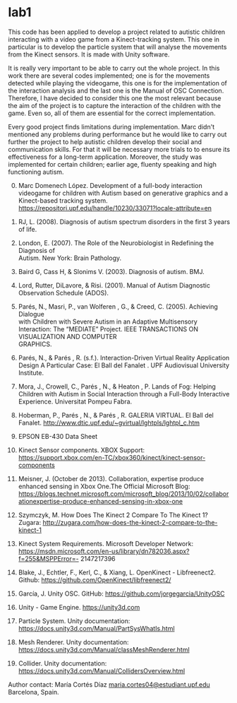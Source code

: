 # lab1

This code has been applied to develop a project related to autistic children interacting with a video game from a Kinect-tracking system. This one in particular is to develop the particle system that will analyse the movements from the Kinect sensors. It is made with Unity software. 

It is really very important to be able to carry out the whole project. In this work there are several codes implemented; one is for the movements detected while playing the videogame, this one is for the implementation of the interaction analysis and the last one is the Manual of OSC Connection. Therefore, I have decided to consider this one the most relevant because the aim of the project is to capture the interaction of the children with the game. Even so, all of them are essential for the correct implementation. 

Every good project finds limitations during implementation. Marc didn't mentioned any problems during performance but he would like to carry out further the project to help autistic children develop their social and communication skills. For that it will be necessary more trials to to ensure its effectiveness for a long-term application. Moreover, the study was implemented for certain children; earlier age, fluenty speaking and high functioning autism. 

0. Marc Domenech López. Development of a full-body interaction videogame for children with Autism based on generative graphics and a Kinect-based tracking system. https://repositori.upf.edu/handle/10230/33071?locale-attribute=en

1. RJ,	L.	(2008).	Diagnosis	of	autism	spectrum	disorders	in	the	first	3	years	of	life.
2. London,	E.	(2007).	The	Role	of	the	Neurobiologist	in	Redefining	the	Diagnosis	of	
Autism. New	York:	Brain	Pathology.
3. Baird	G,	Cass	H,	&	Slonims	V.	(2003).	Diagnosis	of	autism. BMJ.
4. Lord,	Rutter,	DiLavore,	&	Risi.	(2001).	Manual	of	Autism	Diagnostic	Observation	
Schedule	(ADOS).
5. Parés,	N.,	Masri,	 P.,	 van	Wolferen	 ,	 G.,	&	 Creed,	 C.	 (2005).	 Achieving	Dialogue	
with	Children	with	Severe	Autism	in	an	Adaptive	Multisensory	Interaction:	The	
“MEDIATE”	 Project.	IEEE	TRANSACTIONS	ON	VISUALIZATION	AND	COMPUTER	
GRAPHICS.
6. Parés,	 N.,	 &	 Parés	 ,	 R.	 (s.f.).	 Interaction-Driven	 Virtual	 Reality	 Application	
Design	 A	 Particular	 Case:	 El	 Ball	 del	 Fanalet	 .	 UPF	 Audiovisual	 University	
Institute.
7. Mora, J., Crowell, C., Parés , N., & Heaton , P. Lands of Fog: Helping Children
with Autism in Social Interaction through a Full-Body Interactive Experience.
Universitat Pompeu Fabra.
8. Hoberman, P., Parés , N., & Parés , R. GALERIA VIRTUAL. El Ball del Fanalet.
http://www.dtic.upf.edu/~gvirtual/lghtpls/lghtpl_c.htm
9. EPSON EB-430 Data Sheet
10. Kinect Sensor components. XBOX Support: https://support.xbox.com/en-TC/xbox360/kinect/kinect-sensor-components
11. Meisner, J. (October de 2013). Collaboration, expertise produce enhanced sensing
in Xbox One.The Official Microsoft Blog:
https://blogs.technet.microsoft.com/microsoft_blog/2013/10/02/collaborationexpertise-produce-enhanced-sensing-in-xbox-one
12. Szymczyk, M. How Does The Kinect 2 Compare To The Kinect 1? Zugara:
http://zugara.com/how-does-the-kinect-2-compare-to-the-kinect-1
13. Kinect System Requirements. Microsoft Developer Network:
https://msdn.microsoft.com/en-us/library/dn782036.aspx?f=255&MSPPError=-
2147217396
14. Blake, J., Echtler, F., Kerl, C., & Xiang, L. OpenKinect - Libfreenect2. Github:
https://github.com/OpenKinect/libfreenect2/
15. García, J. Unity OSC. GitHub: https://github.com/jorgegarcia/UnityOSC
16. Unity - Game Engine. https://unity3d.com
17. Particle System. Unity documentation:
https://docs.unity3d.com/Manual/PartSysWhatIs.html
18. Mesh Renderer. Unity documentation: https://docs.unity3d.com/Manual/classMeshRenderer.html
19. Collider. Unity documentation:
https://docs.unity3d.com/Manual/CollidersOverview.html

Author contact:
María Cortés Díaz
maria.cortes04@estudiant.upf.edu
Barcelona, Spain. 

